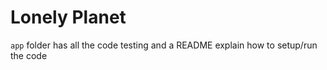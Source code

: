 Lonely Planet
=============

`app` folder has all the code testing and a README explain how to setup/run the code